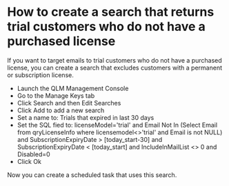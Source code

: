 # How to create a search that returns trial customers who do not have a purchased license

If you want to target emails to trial customers who do not have a purchased license, you can create a search that excludes customers with a permanent or subscription license.

* Launch the QLM Management Console
* Go to the Manage Keys tab
* Click Search and then Edit Searches
* Click Add to add a new search
* Set a name to: Trials that expired in last 30 days
* Set the SQL fied to: licenseModel='trial' and Email Not In (Select Email from qryLicenseInfo where licensemodel<>'trial' and Email is not NULL) and SubscriptionExpiryDate > \[today\_start-30] and SubscriptionExpiryDate < \[today\_start] and IncludeInMailList <> 0 and Disabled=0
* Click Ok

Now you can create a scheduled task that uses this search.
